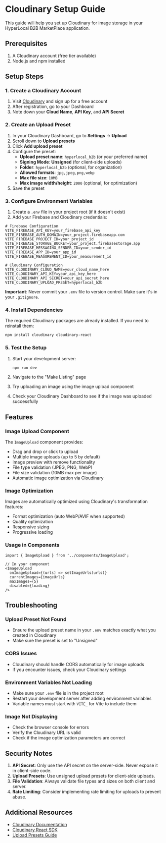 # Cloudinary Setup Guide

This guide will help you set up Cloudinary for image storage in your HyperLocal B2B MarketPlace application.

## Prerequisites

1. A Cloudinary account (free tier available)
2. Node.js and npm installed

## Setup Steps

### 1. Create a Cloudinary Account

1. Visit [Cloudinary](https://cloudinary.com/) and sign up for a free account
2. After registration, go to your Dashboard
3. Note down your **Cloud Name**, **API Key**, and **API Secret**

### 2. Create an Upload Preset

1. In your Cloudinary Dashboard, go to **Settings** → **Upload**
2. Scroll down to **Upload presets**
3. Click **Add upload preset**
4. Configure the preset:
   - **Upload preset name**: `hyperlocal_b2b` (or your preferred name)
   - **Signing Mode**: **Unsigned** (for client-side uploads)
   - **Folder**: `hyperlocal_b2b` (optional, for organization)
   - **Allowed formats**: `jpg,jpeg,png,webp`
   - **Max file size**: `10MB`
   - **Max image width/height**: `2000` (optional, for optimization)
5. Save the preset

### 3. Configure Environment Variables

1. Create a `.env` file in your project root (if it doesn't exist)
2. Add your Firebase and Cloudinary credentials:

```env
# Firebase Configuration
VITE_FIREBASE_API_KEY=your_firebase_api_key
VITE_FIREBASE_AUTH_DOMAIN=your_project.firebaseapp.com
VITE_FIREBASE_PROJECT_ID=your_project_id
VITE_FIREBASE_STORAGE_BUCKET=your_project.firebasestorage.app
VITE_FIREBASE_MESSAGING_SENDER_ID=your_sender_id
VITE_FIREBASE_APP_ID=your_app_id
VITE_FIREBASE_MEASUREMENT_ID=your_measurement_id

# Cloudinary Configuration
VITE_CLOUDINARY_CLOUD_NAME=your_cloud_name_here
VITE_CLOUDINARY_API_KEY=your_api_key_here
VITE_CLOUDINARY_API_SECRET=your_api_secret_here
VITE_CLOUDINARY_UPLOAD_PRESET=hyperlocal_b2b
```

**Important**: Never commit your `.env` file to version control. Make sure it's in your `.gitignore`.

### 4. Install Dependencies

The required Cloudinary packages are already installed. If you need to reinstall them:

```bash
npm install cloudinary cloudinary-react
```

### 5. Test the Setup

1. Start your development server:
   ```bash
   npm run dev
   ```

2. Navigate to the "Make Listing" page
3. Try uploading an image using the image upload component
4. Check your Cloudinary Dashboard to see if the image was uploaded successfully

## Features

### Image Upload Component

The `ImageUpload` component provides:
- Drag and drop or click to upload
- Multiple image uploads (up to 5 by default)
- Image preview with remove functionality
- File type validation (JPEG, PNG, WebP)
- File size validation (10MB max per image)
- Automatic image optimization via Cloudinary

### Image Optimization

Images are automatically optimized using Cloudinary's transformation features:
- Format optimization (auto WebP/AVIF when supported)
- Quality optimization
- Responsive sizing
- Progressive loading

### Usage in Components

```tsx
import { ImageUpload } from '../components/ImageUpload';

// In your component
<ImageUpload
  onImageUpload={(urls) => setImageUrls(urls)}
  currentImages={imageUrls}
  maxImages={5}
  disabled={loading}
/>
```

## Troubleshooting

### Upload Preset Not Found
- Ensure the upload preset name in your `.env` matches exactly what you created in Cloudinary
- Make sure the preset is set to "Unsigned"

### CORS Issues
- Cloudinary should handle CORS automatically for image uploads
- If you encounter issues, check your Cloudinary settings

### Environment Variables Not Loading
- Make sure your `.env` file is in the project root
- Restart your development server after adding environment variables
- Variable names must start with `VITE_` for Vite to include them

### Image Not Displaying
- Check the browser console for errors
- Verify the Cloudinary URL is valid
- Check if the image optimization parameters are correct

## Security Notes

1. **API Secret**: Only use the API secret on the server-side. Never expose it in client-side code.
2. **Upload Presets**: Use unsigned upload presets for client-side uploads.
3. **File Validation**: Always validate file types and sizes on both client and server.
4. **Rate Limiting**: Consider implementing rate limiting for uploads to prevent abuse.

## Additional Resources

- [Cloudinary Documentation](https://cloudinary.com/documentation)
- [Cloudinary React SDK](https://cloudinary.com/documentation/react_integration)
- [Upload Presets Guide](https://cloudinary.com/documentation/upload_presets)
